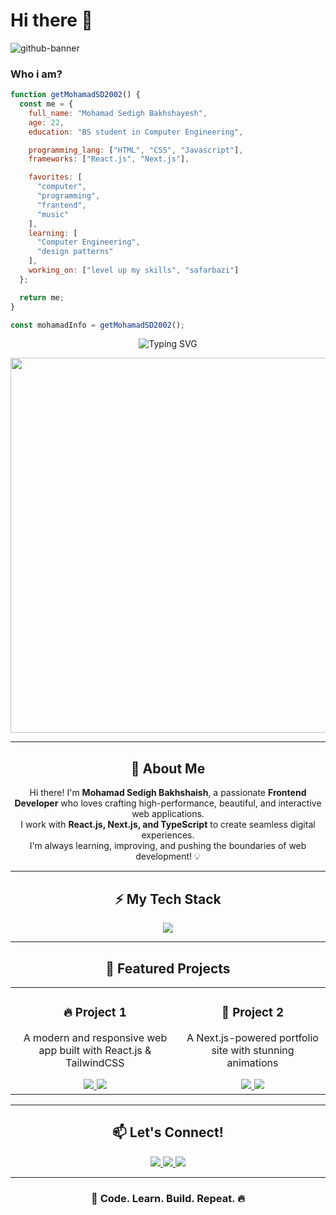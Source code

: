# Hi there 👋

![github-banner](https://github.com/MohamadSD2002/MohamadSD2002/assets/118728086/a09ea0a0-486e-486d-9576-ca269f807334)

<!--
**MohamadSD2002/MohamadSD2002** is a ✨ _special_ ✨ repository because its `README.md` (this file) appears on your GitHub profile.

Here are some ideas to get you started:

- 🔭 I’m currently working on ...
- 🌱 I’m currently learning ...
- 👯 I’m looking to collaborate on ...
- 🤔 I’m looking for help with ...
- 💬 Ask me about ...
- 📫 How to reach me: ...
- 😄 Pronouns: ...
- ⚡ Fun fact: ...
-->

### Who i am?

```javascript
function getMohamadSD2002() {
  const me = {
    full_name: "Mohamad Sedigh Bakhshayesh",
    age: 22,
    education: "BS student in Computer Engineering",

    programming_lang: ["HTML", "CSS", "Javascript"],
    frameworks: ["React.js", "Next.js"],

    favorites: [
      "computer",
      "programming",
      "frantend",
      "music"
    ],
    learning: [
      "Computer Engineering",
      "design patterns"
    ],
    working_on: ["level up my skills", "safarbazi"]
  };

  return me;
}

const mohamadInfo = getMohamadSD2002();
```


<!-- بنر بالای صفحه -->
<p align="center">
  <img src="https://readme-typing-svg.demolab.com?font=Fira+Code&weight=500&size=22&pause=1000&color=FAFAFA&center=true&vCenter=true&width=500&height=40&lines=Hey%2C+I'm+Mohamad!+%F0%9F%91%8B;Frontend+Developer+%7C+React.js+%7C+Next.js+%7C+TypeScript;I+love+building+cool+things!+%F0%9F%9A%80" alt="Typing SVG">
</p>

<!-- گیف جذاب -->
<p align="center">
  <img src="https://media.giphy.com/media/qgQUggAC3Pfv687qPC/giphy.gif" width="600">
</p>

---

<h2 align="center">🚀 About Me</h2>
<p align="center">
  Hi there! I'm <b>Mohamad Sedigh Bakhshaish</b>, a passionate <b>Frontend Developer</b> who loves crafting high-performance, beautiful, and interactive web applications. <br>
  I work with <b>React.js, Next.js, and TypeScript</b> to create seamless digital experiences. <br>
  I'm always learning, improving, and pushing the boundaries of web development! 💡
</p>

---

<h2 align="center">⚡ My Tech Stack</h2>
<p align="center">
  <img src="https://skillicons.dev/icons?i=html,css,js,ts,react,nextjs,redux,tailwind,sass,bootstrap,git,docker" />
</p>

---

<h2 align="center">🌟 Featured Projects</h2>
<table align="center">
  <tr>
    <td align="center">
      <h3>🔥 Project 1</h3>
      <p>A modern and responsive web app built with React.js & TailwindCSS</p>
      <a href="https://github.com/mohamadsd2002/project1">
        <img src="https://img.shields.io/badge/GitHub-View_Project-181717?style=for-the-badge&logo=github">
      </a>
      <a href="https://mohamadsd2002.github.io/project1">
        <img src="https://img.shields.io/badge/Live_Demo-Online-28A745?style=for-the-badge&logo=googlechrome&logoColor=white">
      </a>
    </td>
    <td align="center">
      <h3>🚀 Project 2</h3>
      <p>A Next.js-powered portfolio site with stunning animations</p>
      <a href="https://github.com/mohamadsd2002/project2">
        <img src="https://img.shields.io/badge/GitHub-View_Project-181717?style=for-the-badge&logo=github">
      </a>
      <a href="https://mohamadsd2002.github.io/project2">
        <img src="https://img.shields.io/badge/Live_Demo-Online-28A745?style=for-the-badge&logo=googlechrome&logoColor=white">
      </a>
    </td>
  </tr>
</table>

---

<h2 align="center">📫 Let's Connect!</h2>
<p align="center">
  <a href="mailto:mohamadsedighbakhshaish@gmail.com">
    <img src="https://img.shields.io/badge/Email-Contact_Me-EA4335?style=for-the-badge&logo=gmail&logoColor=white">
  </a>
  <a href="https://www.linkedin.com/in/mohamadsd2002">
    <img src="https://img.shields.io/badge/LinkedIn-Profile-0077B5?style=for-the-badge&logo=linkedin&logoColor=white">
  </a>
  <a href="https://github.com/mohamadsd2002">
    <img src="https://img.shields.io/badge/GitHub-Follow-181717?style=for-the-badge&logo=github">
  </a>
</p>

---

<h3 align="center">🚀 Code. Learn. Build. Repeat. 🔥</h3>
